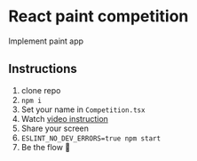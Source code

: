 # React paint competition

Implement paint app
## Instructions

1. clone repo
2. `npm i`
3. Set your name in `Competition.tsx`
4. Watch [video instruction](https://www.youtube.com/watch?v=gBTJpir9cyE&ab_channel=%D0%86%D0%B3%D0%BE%D1%80%D0%9A%D0%B0%D1%80%D0%BF%D0%B8%D0%BD)
5. Share your screen
6. `ESLINT_NO_DEV_ERRORS=true npm start`
7. Be the flow 🥷
